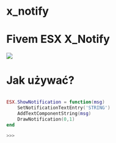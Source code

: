 # x_notify


<h1> Fivem ESX X_Notify </h1>

<img src="https://i.imgur.com/TmkkJRp.png" />

<h1> Jak używać? </h1>

```lua

ESX.ShowNotification = function(msg)
	SetNotificationTextEntry('STRING')
	AddTextComponentString(msg)
	DrawNotification(0,1)
end

>>>
